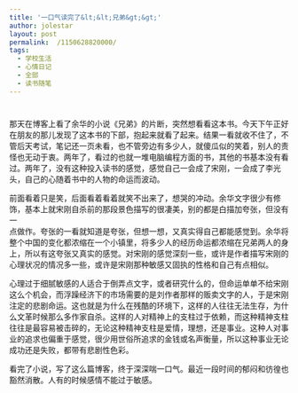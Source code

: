 ```yaml
---
title: '一口气读完了&lt;&lt;兄弟&gt;&gt;'
author: jolestar
layout: post
permalink:  /1150628820000/
tags:
  - 学校生活
  - 心情日记
  - 全部
  - 读书随笔
---
```

# 

那天在博客上看了余华的小说《兄弟》的片断，突然想看看这本书。今天下午正好在朋友的那儿发现了这本书的下部，抱起来就看了起来。结果一看就收不住了，不  
管后天考试，笔记还一页未看，也不管旁边有多少人，就傻瓜似的笑着，别人的责怪也无动于衷。两年了，看过的也就一堆电脑编程方面的书，其他的书基本没有看  
过。两年了，没有这种投入读书的感觉，感觉自己一会成了宋刚，一会成了李光头，自己的心随着书中的人物的命运而波动。

<!--more-->


前面看着只是笑，后面看着看着就笑不出来了，想哭的冲动。余华文字很少有修饰，基本上就宋刚自杀前的那段景色描写的很凄美，别的都是白描加夸张，但没有一  
点做作。夸张的一看就知道是夸张，但想一想，又真实得自己都能感觉到。余华将整个中国的变化都浓缩在一个小镇里，将多少人的经历命运都浓缩在兄弟两人的身  
上，所以有这夸张又真实的感觉。对宋刚的感觉深刻一些，或许是作者描写宋刚的心理状况的情况多一些，或许是宋刚那种敏感又固执的性格和自己有点相似。

 
心理过于细腻敏感的人适合于倒弄点文字，或者研究什么的，但命运单单不给宋刚这么个机会，而浮躁经济下的市场需要的是刘作者那样的贩卖文字的人，于是宋刚  
注定的悲剧命运。这也就是为什么在残酷的环境下，这样的人往往无法生存，为什么文革时候那么多作家自杀。这样的人对精神上的支柱过于依赖，而这种精神支柱  
往往是最容易被击碎的，无论这种精神支柱是爱情，理想，还是事业。这种人对事业的追求也偏重于感觉，很少用世俗所追求的金钱或名声衡量，所以这种事业无论  
成功还是失败，都带有悲剧性色彩。

看完了小说，写了这么篇博客，终于深深喘一口气。最近一段时间的郁闷和彷徨也豁然消散。人有的时候感情不能过于敏感。
